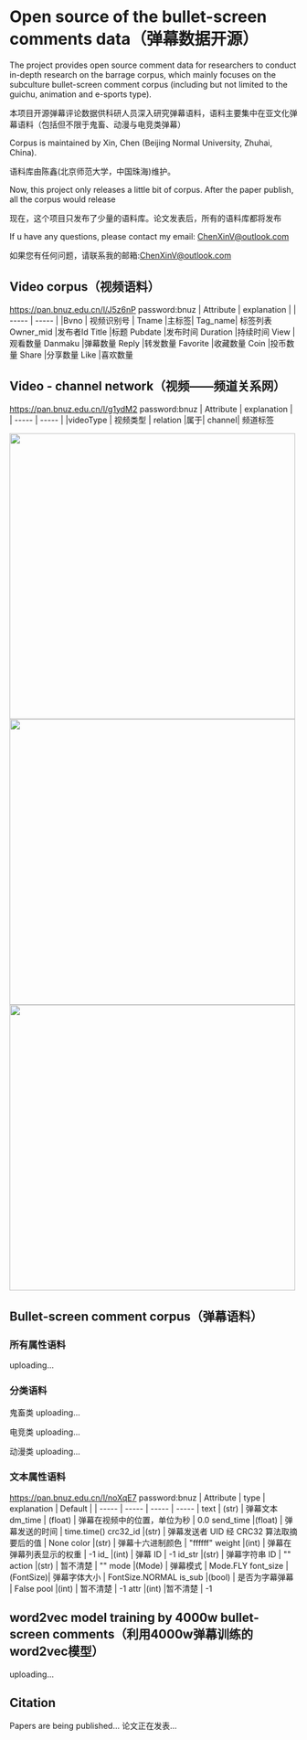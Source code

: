 # Open source of the bullet-screen comments data（弹幕数据开源）
The project provides open source comment data for researchers to conduct in-depth research on the barrage corpus, which mainly focuses on the subculture bullet-screen comment corpus (including but not limited to the guichu, animation and e-sports type).  

本项目开源弹幕评论数据供科研人员深入研究弹幕语料，语料主要集中在亚文化弹幕语料（包括但不限于鬼畜、动漫与电竞类弹幕）


Corpus is maintained by Xin, Chen (Beijing Normal University, Zhuhai, China).

语料库由陈鑫(北京师范大学，中国珠海)维护。

Now, this project only releases a little bit of corpus. After the paper publish, all the corpus would release 

现在，这个项目只发布了少量的语料库。论文发表后，所有的语料库都将发布

If u have any questions, please contact my email: ChenXinV@outlook.com

如果您有任何问题，请联系我的邮箱:ChenXinV@outlook.com

## Video corpus（视频语料）
https://pan.bnuz.edu.cn/l/J5z6nP password:bnuz
| Attribute | explanation |
| ----- | ----- |
|Bvno	| 视频识别号 |
Tname	|主标签|
Tag_name|	标签列表
Owner_mid	|发布者Id
Title	|标题
Pubdate	|发布时间
Duration	|持续时间
View	|观看数量
Danmaku	|弹幕数量
Reply	|转发数量
Favorite	|收藏数量
Coin	|投币数量
Share	|分享数量
Like	|喜欢数量

## Video - channel network（视频——频道关系网）
https://pan.bnuz.edu.cn/l/g1ydM2 password:bnuz
| Attribute | explanation |
| ----- | ----- |
|videoType	| 视频类型 |
relation	|属于|
channel|	频道标签

<img src="https://user-images.githubusercontent.com/55039294/158780362-c48afef9-7e1d-4929-b1a7-2f308e2fdacb.png" width="500px">
<img src="https://user-images.githubusercontent.com/55039294/158780565-dec7b2f8-e29c-4b8c-97e4-5e4c08d4c619.png" width="500px">
<img src="https://user-images.githubusercontent.com/55039294/158780036-985d0dfc-33ca-4177-addc-3f2308d2c236.png" width="500px">

## Bullet-screen comment corpus（弹幕语料）
### 所有属性语料
uploading...
### 分类语料
鬼畜类
uploading...

电竞类
uploading...

动漫类
uploading...

### 文本属性语料
https://pan.bnuz.edu.cn/l/noXqE7 password:bnuz
| Attribute | type | explanation | Default |
| ----- | ----- |  ----- |  ----- |
text  | (str) | 弹幕文本
dm_time   | (float)  | 弹幕在视频中的位置，单位为秒 | 0.0
send_time |(float)   | 弹幕发送的时间 | time.time()
crc32_id  |(str)     | 弹幕发送者 UID 经 CRC32 算法取摘要后的值 | None
color     |(str)     | 弹幕十六进制颜色 | "ffffff"
weight    |(int)     | 弹幕在弹幕列表显示的权重  | -1
id_       |(int)     | 弹幕 ID | -1
id_str    |(str)     | 弹幕字符串 ID  | ""
action    |(str)     | 暂不清楚 | ""
mode      |(Mode)    | 弹幕模式  | Mode.FLY
font_size |(FontSize)| 弹幕字体大小  | FontSize.NORMAL
is_sub    |(bool)    | 是否为字幕弹幕  | False
pool      |(int)     | 暂不清楚 | -1
attr      |(int)     |暂不清楚 | -1

## word2vec model training by 4000w bullet-screen comments（利用4000w弹幕训练的word2vec模型）
uploading...

## Citation
Papers are being published...
论文正在发表...
